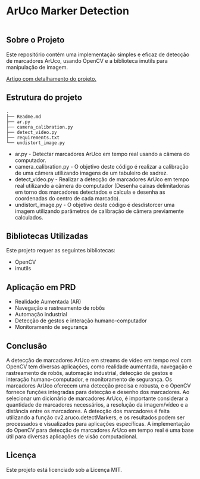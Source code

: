 # ArUco Marker Detection
![]()
## Sobre o Projeto

Este repositório contém uma implementação simples e eficaz de detecção de marcadores ArUco, usando OpenCV e a biblioteca imutils para manipulação de imagem.


[Artigo com detalhamento do projeto.]()


## Estrutura do projeto
```
.
├── Readme.md
├── ar.py
├── camera_calibration.py
├── detect_video.py
├── requirements.txt
└── undistort_image.py
```

- ar.py - Detectar marcadores ArUco em tempo real usando a câmera do computador.
- camera_calibration.py - O objetivo deste código é realizar a calibração de uma câmera utilizando imagens de um tabuleiro de xadrez.
- detect_video.py - Realizar a detecção de marcadores ArUco em tempo real utilizando a câmera do computador (Desenha caixas delimitadoras em torno dos marcadores detectados e calcula e desenha as coordenadas do centro de cada marcado).
- undistort_image.py - O objetivo deste código é desdistorcer uma imagem utilizando parâmetros de calibração de câmera previamente calculados.


## Bibliotecas Utilizadas
Este projeto requer as seguintes bibliotecas:

- OpenCV
- imutils

## Aplicação em PRD
- Realidade Aumentada (AR)
- Navegação e rastreamento de robôs
- Automação industrial
- Detecção de gestos e interação humano-computador
- Monitoramento de segurança


## Conclusão
A detecção de marcadores ArUco em streams de vídeo em tempo real com OpenCV tem diversas aplicações, como realidade aumentada, navegação e rastreamento de robôs, automação industrial, detecção de gestos e interação humano-computador, e monitoramento de segurança. Os marcadores ArUco oferecem uma detecção precisa e robusta, e o OpenCV fornece funções integradas para detecção e desenho dos marcadores. Ao selecionar um dicionário de marcadores ArUco, é importante considerar a quantidade de marcadores necessários, a resolução da imagem/vídeo e a distância entre os marcadores. A detecção dos marcadores é feita utilizando a função cv2.aruco.detectMarkers, e os resultados podem ser processados e visualizados para aplicações específicas. A implementação do OpenCV para detecção de marcadores ArUco em tempo real é uma base útil para diversas aplicações de visão computacional.

## Licença

Este projeto está licenciado sob a Licença MIT.
